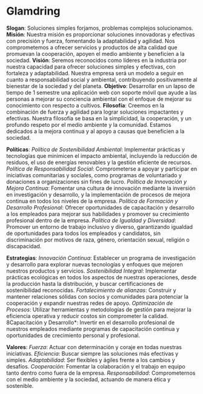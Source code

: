 # Glamdring

**Slogan**: Soluciones simples forjamos, problemas complejos solucionamos.
**Misión**: Nuestra misión es proporcionar soluciones innovadoras y efectivas con precisión y fuerza, fomentando la adaptabilidad y agilidad. Nos comprometemos a ofrecer servicios y productos de alta calidad que promuevan la cooperación, apoyen el medio ambiente y beneficien a la sociedad.
**Visión**: Seremos reconocidos como líderes en la industria por nuestra capacidad para ofrecer soluciones simples y efectivas, con fortaleza y adaptabilidad. Nuestra empresa será un modelo a seguir en cuanto a responsabilidad social y ambiental, contribuyendo positivamente al bienestar de la sociedad y del planeta.
**Objetivo**: Desarrollar en un lapso de tiempo de 1 semestre una aplicación web con soporte móvil que ayude a las personas a mejorar su conciencia ambiental con el enfoque de mejorar su conocimiento con respecto a cultivos.
**Filosofía**: Creemos en la combinación de fuerza y agilidad para lograr soluciones impactantes y efectivas. Nuestra filosofía se basa en la simplicidad, la cooperación, y un profundo respeto por el medio ambiente y la comunidad. Estamos dedicados a la mejora continua y al apoyo a causas que beneficien a la sociedad.

**Políticas**:
*Política de Sostenibilidad Ambiental*: Implementar prácticas y tecnologías que minimicen el impacto ambiental, incluyendo la reducción de residuos, el uso de energías renovables y la gestión eficiente de recursos.
*Política de Responsabilidad Social*: Comprometerse a apoyar y participar en iniciativas comunitarias y sociales, como programas de voluntariado y donaciones a organizaciones sin fines de lucro.
*Política de Innovación y Mejora Continua*: Fomentar una cultura de innovación mediante la inversión en investigación y desarrollo, y la implementación de procesos de mejora continua en todos los niveles de la empresa.
*Política de Formación y Desarrollo Profesional*: Ofrecer oportunidades de capacitación y desarrollo a los empleados para mejorar sus habilidades y promover su crecimiento profesional dentro de la empresa.
*Política de Igualdad y Diversidad*: Promover un entorno de trabajo inclusivo y diverso, garantizando igualdad de oportunidades para todos los empleados y candidatos, sin discriminación por motivos de raza, género, orientación sexual, religión o discapacidad.

**Estrategias**:
*Innovación Continua*: Establecer un programa de investigación y desarrollo para explorar nuevas tecnologías y enfoques que mejoren nuestros productos y servicios.
*Sostenibilidad Integral*: Implementar prácticas ecológicas en todos los aspectos de nuestras operaciones, desde la producción hasta la distribución, y buscar certificaciones de sostenibilidad reconocidas.
*Fortalecimiento de alianzas*: Construir y mantener relaciones sólidas con socios y comunidades para potenciar la cooperación y expandir nuestras redes de apoyo.
*Optimización de Procesos*: Utilizar herramientas y metodologías de gestión para mejorar la eficiencia operativa y reducir costos sin comprometer la calidad.
8Capacitación y Desarrollo*: Invertir en el desarrollo profesional de nuestros empleados mediante programas de capacitación continua y oportunidades de crecimiento personal y profesional.

**Valores**:
*Fuerza*: Actuar con determinación y coraje en todas nuestras iniciativas.
*Eficiencia*: Buscar siempre las soluciones más efectivas y simples.
*Adaptabilidad*: Ser flexibles y ágiles frente a los cambios y desafíos.
*Cooperación*: Fomentar la colaboración y el trabajo en equipo tanto dentro como fuera de la empresa.
*Responsabilidad*: Comprometernos con el medio ambiente y la sociedad, actuando de manera ética y sostenible.
